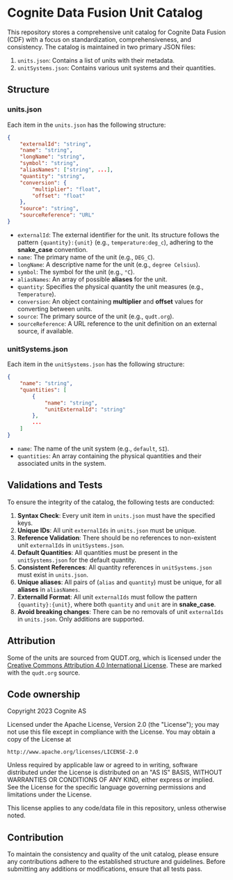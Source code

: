 # Cognite Data Fusion Unit Catalog

This repository stores a comprehensive unit catalog for Cognite Data Fusion (CDF) with a focus on standardization, comprehensiveness, and consistency. The catalog is maintained in two primary JSON files:

1. `units.json`: Contains a list of units with their metadata.
2. `unitSystems.json`: Contains various unit systems and their quantities.

## Structure

### units.json

Each item in the `units.json` has the following structure:

```json
{
    "externalId": "string",
    "name": "string",
    "longName": "string",
    "symbol": "string",
    "aliasNames": ["string", ...],
    "quantity": "string",
    "conversion": {
        "multiplier": "float",
        "offset": "float"
    },
    "source": "string",
    "sourceReference": "URL"
}
```

- `externalId`: The external identifier for the unit. Its structure follows the pattern `{quantity}:{unit}` (e.g., `temperature:deg_c`), adhering to the **snake_case** convention.
- `name`: The primary name of the unit (e.g., `DEG_C`).
- `longName`: A descriptive name for the unit (e.g., `degree Celsius`).
- `symbol`: The symbol for the unit (e.g., `°C`).
- `aliasNames`: An array of possible **aliases** for the unit.
- `quantity`: Specifies the physical quantity the unit measures (e.g., `Temperature`).
- `conversion`: An object containing **multiplier** and **offset** values for converting between units.
- `source`: The primary source of the unit (e.g., `qudt.org`).
- `sourceReference`: A URL reference to the unit definition on an external source, if available.

### unitSystems.json

Each item in the `unitSystems.json` has the following structure:

```json
{
    "name": "string",
    "quantities": [
        {
            "name": "string",
            "unitExternalId": "string"
        },
        ...
    ]
}
```
- `name`: The name of the unit system (e.g., `default`, `SI`).
- `quantities`: An array containing the physical quantities and their associated units in the system.

## Validations and Tests

To ensure the integrity of the catalog, the following tests are conducted:

1. **Syntax Check**: Every unit item in `units.json` must have the specified keys.
2. **Unique IDs**: All unit `externalIds` in `units.json` must be unique.
3. **Reference Validation**: There should be no references to non-existent unit `externalIds` in `unitSystems.json`.
4. **Default Quantities**: All quantities must be present in the `unitSystems.json` for the default quantity.
5. **Consistent References**: All quantity references in `unitSystems.json` must exist in `units.json`.
6. **Unique aliases**: All pairs of (`alias` and `quantity`) must be unique, for all **aliases** in `aliasNames`.
7. **ExternalId Format**: All unit `externalIds` must follow the pattern `{quantity}:{unit}`, where both `quantity` and `unit` are in **snake_case**.
8. **Avoid breaking changes**: There can be no removals of unit `externalIds` in `units.json`. Only additions are supported.

## Attribution
Some of the units are sourced from QUDT.org, which is licensed under the [Creative Commons Attribution 4.0 International License](https://creativecommons.org/licenses/by/4.0/).
These are marked with the `qudt.org` source.

## Code ownership
Copyright 2023 Cognite AS

Licensed under the Apache License, Version 2.0 (the "License");
you may not use this file except in compliance with the License.
You may obtain a copy of the License at

    http://www.apache.org/licenses/LICENSE-2.0

Unless required by applicable law or agreed to in writing, software
distributed under the License is distributed on an "AS IS" BASIS,
WITHOUT WARRANTIES OR CONDITIONS OF ANY KIND, either express or implied.
See the License for the specific language governing permissions and
limitations under the License.

This license applies to any code/data file in this repository, unless otherwise noted.

## Contribution

To maintain the consistency and quality of the unit catalog, please ensure any contributions adhere to the established structure and guidelines. Before submitting any additions or modifications, ensure that all tests pass.